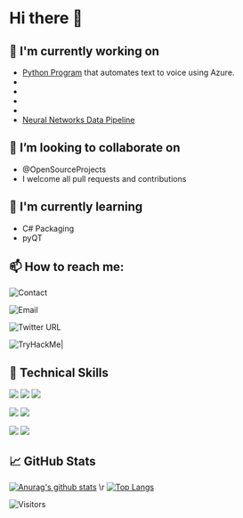 # Hi there 👋

## 🔭 I'm currently working on

- [Python Program](https://github.com/thomasthaddeus/TTS-project) that automates text to voice using Azure.
- <!--Algorithms Repository-->
- <!--SQL Repository-->
- <!--Python Collection of Scripts-->
- <!--Docker Package for cybersecurity club website-->
- [Neural Networks Data Pipeline](https://github.com/thomasthaddeus/NeuralNetworks)

## 👯 I’m looking to collaborate on 

- @OpenSourceProjects
- I welcome all pull requests and contributions

## 🌱 I'm currently learning

- C# Packaging
- pyQT

## 📫 How to reach me:

![[Contact](https://linkedin.com/in/thaddeusthomas)](https://user-images.githubusercontent.com/92204097/233510772-1941fe0c-c501-4560-b184-4019a59c33a5.png) 

![[Email](mailto:thomasthaddeus@cityuniversity.org)](https://user-images.githubusercontent.com/92204097/198655718-ab18cb79-c196-4c26-af00-6275e398c73b.png)

![Twitter URL](https://img.shields.io/twitter/url?style=social&url=https%3A%2F%2Ftwitter.com%2F)

![[TryHackMe](https://tryhackme.com/p/thaddeus.r.thoma)](https://tryhackme-badges.s3.amazonaws.com/thaddeus.r.thoma.png)|

## 💼 Technical Skills

![](https://img.shields.io/badge/Code-HTML5-informational?style=flat&logo=HTML5&color=E34F26)
![](https://img.shields.io/badge/Code-PostgreSQL-informational?style=flat&logo=PostgreSQL&color=336791)
![](https://img.shields.io/badge/Code-SQLite-informational?style=flat&logo=SQLite&color=003B57)

![](https://img.shields.io/badge/Style-CSS3-informational?style=flat&logo=CSS3&color=1572B6)
![](https://img.shields.io/badge/Style-styled--components-informational?style=flat&logo=styled-components&color=DB7093)

![](https://img.shields.io/badge/Tools-Git-informational?style=flat&logo=Git&color=F05032)
![](https://img.shields.io/badge/Tools-GitHub-informational?style=flat&logo=GitHub&color=181717)

## 📈 GitHub Stats 

[![Anurag's github stats](https://github-readme-stats.vercel.app/api?username=thomasthaddeus)](https://github.com/thomasthaddeus)
\r
[![Top Langs](https://github-readme-stats.vercel.app/api/top-langs/?username=thomasthaddeus&layout=compact)](https://github.com/thomasthaddeus)

![Visitors](https://visitor-badge.glitch.me/badge?page_id=thomasthaddeus.visitor-badge)
